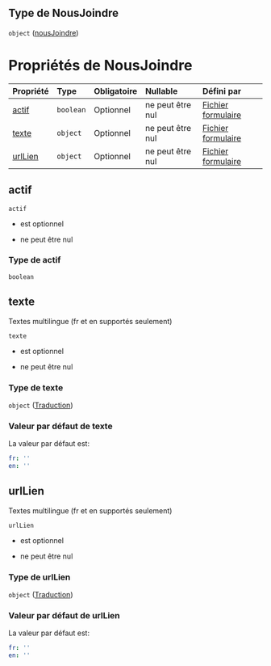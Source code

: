 ## Type de NousJoindre

`object` ([nousJoindre](frw-form-definitions-nousjoindre.md))

# Propriétés de NousJoindre

| Propriété           | Type      | Obligatoire | Nullable         | Défini par                                                                                                                          |
| :------------------ | :-------- | :---------- | :--------------- | :---------------------------------------------------------------------------------------------------------------------------------- |
| [actif](#actif)     | `boolean` | Optionnel   | ne peut être nul | [Fichier formulaire](frw-form-definitions-nousjoindre-properties-actif.md "schemas/form#/definitions/NousJoindre/properties/actif") |
| [texte](#texte)     | `object`  | Optionnel   | ne peut être nul | [Fichier formulaire](frw-form-definitions-traduction.md "schemas/form#/definitions/NousJoindre/properties/texte")                   |
| [urlLien](#urllien) | `object`  | Optionnel   | ne peut être nul | [Fichier formulaire](frw-form-definitions-traduction.md "schemas/form#/definitions/NousJoindre/properties/urlLien")                 |

## actif



`actif`

*   est optionnel

*   ne peut être nul

### Type de actif

`boolean`

## texte

Textes multilingue (fr et en supportés seulement)

`texte`

*   est optionnel

*   ne peut être nul

### Type de texte

`object` ([Traduction](frw-form-definitions-traduction.md))

### Valeur par défaut de texte

La valeur par défaut est:

```yaml
fr: ''
en: ''

```

## urlLien

Textes multilingue (fr et en supportés seulement)

`urlLien`

*   est optionnel

*   ne peut être nul

### Type de urlLien

`object` ([Traduction](frw-form-definitions-traduction.md))

### Valeur par défaut de urlLien

La valeur par défaut est:

```yaml
fr: ''
en: ''

```
